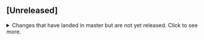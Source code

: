 ## [Unreleased]
<details>
  <summary>
    Changes that have landed in master but are not yet released.
    Click to see more.
  </summary>

  ## Breaking changes

  * Common
    * Removed `UIKernel.createXhrValidator` (use createValidator)
    * `UIKernel.Models.ValidationErrors` moved to `UIKernel.ValidationErrors`

  * Grid
      * "create" and "delete" events in GridModel has `Array` type in GridCollectionModel
      * Changed GridCollectionModel.delete(recordId) method to GridCollectionModel.delete(recordIds: Array)
      * Changed className of extra records from "others" to "dgrid-others" in GridComponent
      * Changed param type in onChange prop. Now it's Map<TKey, TValue> instead of simple object

  * DatePicker Editor
    * [Updated datepicker to version 3.6](https://github.com/softindex/uikernel/pull/298). Need to change format of `format` and `textFormat` props from `moment.js` style to `date-fns` style.

  ### New

  * Grid
    * [Added argument initialRecord to grid columns render function](https://github.com/softindex/uikernel/pull/249)
    * [Added grid context param to columns render method](https://github.com/softindex/uikernel/pull/269)
    * [Added `multipart/form-data` encoding to GridXHRModel](https://github.com/softindex/uikernel/pull/270)
    * [Added toCSV export](https://github.com/softindex/uikernel/pull/261)
    * Added `recordId` property to GridModel.prototype.isValidRecord

  * Form
    * [Allowed to get undefined fields from `getAll().fields` in FormService (used `Proxy`)](https://github.com/softindex/uikernel/pull/246)
    * [FormExpressAPI: Added POST handler for long getData requests](https://github.com/softindex/uikernel/pull/282)
    * Added UIKernel.useFrom hook

  * SuggestBox Editor
    * Added "withEmptyOption" prop to suggest editor [[263](https://github.com/softindex/uikernel/pull/263), [265](https://github.com/softindex/uikernel/pull/265)]

  * DatePicker Editor
    * [Added `startDate` and `endDate` props](https://github.com/softindex/uikernel/pull/283)

  ### Fixed

  * Grid
    * [Fixed `disabled` attribute processing in grid buttons](https://github.com/softindex/uikernel/pull/229)
    * [Fixed grid behavior after pressing ESC or ENTER](https://github.com/softindex/uikernel/pull/231)
    * [Removed selected prop mutation which cause bugs](https://github.com/softindex/uikernel/pull/233)
    * [Fixed update of grid after data changes](https://github.com/softindex/uikernel/pull/235)
    * [Fixed update of grid after select/unselect](https://github.com/softindex/uikernel/pull/235)
    * [Fixed adding statuses (addRecordStatus)](https://github.com/softindex/uikernel/pull/235)
    * [Apply grid filters by merging with previously applied ones](https://github.com/softindex/uikernel/pull/239)
    * [Fixed handling of plain Errors among changes returned from GridModel.prototype.update](https://github.com/softindex/uikernel/pull/243)
    * [Fixed bugs concerned with editing of grids](https://github.com/softindex/uikernel/pull/250)
    * [Made calling of grid.onChange after every change in the grid, not only after blur](https://github.com/softindex/uikernel/pull/251)
    * [Send POST read request if query string too large](https://github.com/softindex/uikernel/pull/260)
    * [Fixed removing of unnecessary extra records](https://github.com/softindex/uikernel/pull/272)
    * [Throw client error when update changes are not an array](https://github.com/softindex/uikernel/pull/278)
    * [Allowed empty fields in GridExpressApi](https://github.com/softindex/uikernel/pull/277)
    * [Fixed infinity loader on error](https://github.com/softindex/uikernel/pull/291)
    * Update GridComponent if `selectBlackListMode` prop has been changed
    * Fixed applying GridComponent.prototype.setSelectedRecords
    * Fixed bugs with removeRecordStatus and removeRecordStatusAll methods

  * Form
    * [Fixed bug with `FormService.prototype.clearValidation` because of accidental mutations](https://github.com/softindex/uikernel/pull/244)

  * SuggestBox Editor
    * [Fixed text overlapping on button](https://github.com/softindex/uikernel/pull/228)
    * [Fixed bug with disabled list items with empty value (0, "", null)](https://github.com/softindex/uikernel/pull/241)
    * [Made moving popup of SuggestBox above the input if it doesn't fit under](https://github.com/softindex/uikernel/pull/242)
    * [Prevented SuggestBox from closing when scrolling event is triggered](https://github.com/softindex/uikernel/pull/242)
    * [Fixed small bag in trying to use dom element of unmounted SuggestBox](https://github.com/softindex/uikernel/pull/244)

  * Validators
    * [Handle case when invalid date value was passed to validator](https://github.com/softindex/uikernel/pull/238)
    * [Fixed Date validator](https://github.com/softindex/uikernel/pull/257)
    * Validator could not work with field name `constructor`
    * Fixed merging of same fields in `ValidationErrors.prototype.merge` method

  * Grid
    * [Change lines color](https://github.com/softindex/uikernel/pull/275)
    * [Fixed grid pagination buttons by wcag. Tag "a" changed to "button"](https://github.com/softindex/uikernel/pull/289)
    * Removed `data` property in `GridCollectionModel`. Added `getData` method.

  * Form
    * [FormExpressAPI: "GET /" is deprecated. Use "GET /data" instead](https://github.com/softindex/uikernel/pull/282)
</details>
